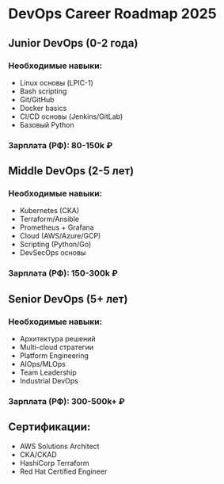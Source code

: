 # DevOps Career Roadmap 2025

## Junior DevOps (0-2 года)
### Необходимые навыки:
- Linux основы (LPIC-1)
- Bash scripting
- Git/GitHub
- Docker basics
- CI/CD основы (Jenkins/GitLab)
- Базовый Python

### Зарплата (РФ): 80-150k ₽

## Middle DevOps (2-5 лет)
### Необходимые навыки:
- Kubernetes (CKA)
- Terraform/Ansible
- Prometheus + Grafana
- Cloud (AWS/Azure/GCP)
- Scripting (Python/Go)
- DevSecOps основы

### Зарплата (РФ): 150-300k ₽

## Senior DevOps (5+ лет)
### Необходимые навыки:
- Архитектура решений
- Multi-cloud стратегии
- Platform Engineering
- AIOps/MLOps
- Team Leadership
- Industrial DevOps

### Зарплата (РФ): 300-500k+ ₽

## Сертификации:
- AWS Solutions Architect
- CKA/CKAD
- HashiCorp Terraform
- Red Hat Certified Engineer
